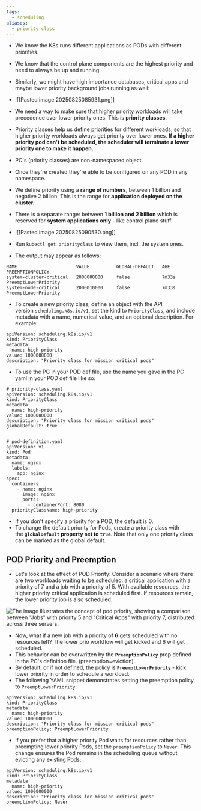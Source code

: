 ```yaml
---
tags:
  - scheduling
aliases:
  - priority class
---
```

- We know the K8s runs different applications as PODs with different priorities.
- We know that the control plane components are the highest priority and need to always be up and running.
- Similarly, we might have high importance databases, critical apps and maybe lower priority background jobs running as well:
  
- ![[Pasted image 20250825085931.png]]
- We need a way to make sure that higher priority workloads will take precedence over lower priority ones. This is **priority classes**.
- Priority classes help us define priorities for different workloads, so that higher priority workloads always get priority over lower ones. **If a higher priority pod can't be scheduled, the scheduler will terminate a lower priority one to make it happen.**
- PC's (priority classes) are non-namespaced object. 
- Once they're created they're able to be configured on any POD in any namespace.
- We define priority using a **range of numbers**, between 1 billion and negative 2 billion. This is the range for **application deployed on the cluster.**
- There is a separate range: between **1 billion and 2 billion** which is reserved for **system applications only** - like control plane stuff.
- ![[Pasted image 20250825090530.png]]
- Run `kubectl get priorityclass` to view them, incl. the system ones.
- The output may appear as follows:

```
NAME                      VALUE          GLOBAL-DEFAULT   AGE     PREEMPTIONPOLICY
system-cluster-critical   2000000000     false            7m33s   PreemptLowerPriority
system-node-critical      2000010000     false            7m33s   PreemptLowerPriority
```
- To create a new priority class, define an object with the API version `scheduling.k8s.io/v1`, set the kind to `PriorityClass`, and include metadata with a name, numerical value, and an optional description. For example:

```
apiVersion: scheduling.k8s.io/v1
kind: PriorityClass
metadata:
  name: high-priority
value: 1000000000
description: "Priority class for mission critical pods"
```
- To use the PC in your POD def file, use the name you gave in the PC yaml in your POD def file like so:

```
# priority-class.yaml
apiVersion: scheduling.k8s.io/v1
kind: PriorityClass
metadata:
  name: high-priority
value: 1000000000
description: "Priority class for mission critical pods"
globalDefault: true


# pod-definition.yaml
apiVersion: v1
kind: Pod
metadata:
  name: nginx
  labels:
    app: nginx
spec:
  containers:
    - name: nginx
      image: nginx
      ports:
        - containerPort: 8080
  priorityClassName: high-priority
```

- If you don't specify a priority for a POD, the default is 0.
- To change the default priority for Pods, create a priority class with the **`globalDefault` property set to `true`**. Note that only one priority class can be marked as the global default.
## POD Priority and Preemption
- Let's look at the effect of POD Priority:
	 Consider a scenario where there are two workloads waiting to be scheduled: a critical application with a priority of 7 and a job with a priority of 5. With available resources, the higher priority critical application is scheduled first. If resources remain, the lower priority job is also scheduled.

![The image illustrates the concept of pod priority, showing a comparison between "Jobs" with priority 5 and "Critical Apps" with priority 7, distributed across three servers.](https://kodekloud.com/kk-media/image/upload/v1752869898/notes-assets/images/CKA-Certification-Course-Certified-Kubernetes-Administrator-Priority-Classes/pod-priority-comparison-jobs-apps.jpg)

- Now, what if a new job with a priority of **6** gets scheduled with no resources left? The lower prio workflow will get kicked and 6 will get scheduled.
- This behavior can be overwritten by the **`PreemptionPolicy`** prop defined in the PC's definition file. (preemption=eviction) .
- By default, or if not defined, the policy is **`PreemptLowerPriority`** - kick lower priority in order to schedule a workload.
- The following YAML snippet demonstrates setting the preemption policy to `PreemptLowerPriority`:

```
apiVersion: scheduling.k8s.io/v1
kind: PriorityClass
metadata:
  name: high-priority
value: 1000000000
description: "Priority class for mission critical pods"
preemptionPolicy: PreemptLowerPriority
```

- If you prefer that a higher priority Pod waits for resources rather than preempting lower priority Pods, set the `preemptionPolicy` to `Never`. This change ensures the Pod remains in the scheduling queue without evicting any existing Pods:

```
apiVersion: scheduling.k8s.io/v1
kind: PriorityClass
metadata:
  name: high-priority
value: 1000000000
description: "Priority class for mission critical pods"
preemptionPolicy: Never
```